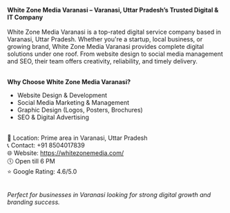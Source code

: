 <strong>White Zone Media Varanasi – Varanasi, Uttar Pradesh’s Trusted Digital & IT Company</strong><br><br>
White Zone Media Varanasi is a top-rated digital service company based in Varanasi, Uttar Pradesh. Whether you're a startup, local business, or growing brand, White Zone Media Varanasi provides complete digital solutions under one roof. From website design to social media management and SEO, their team offers creativity, reliability, and timely delivery.<br><br>

<b>Why Choose White Zone Media Varanasi?</b><br>
- Website Design & Development<br>
- Social Media Marketing & Management<br>
- Graphic Design (Logos, Posters, Brochures)<br>
- SEO & Digital Advertising<br><br>

📍 Location: Prime area in Varanasi, Uttar Pradesh<br>
📞 Contact: +91 8504017839<br>
🌐 Website: https://whitezonemedia.com/<br>
🕔 Open till 6 PM<br>
⭐ Google Rating: 4.6/5.0<br><br>

<em>Perfect for businesses in Varanasi looking for strong digital growth and branding success.</em><br>
